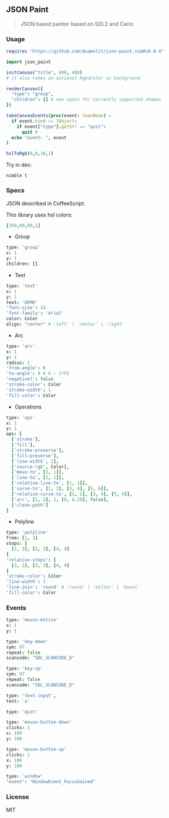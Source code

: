 
JSON Paint
----

> JSON based painter based on SDL2 and Cario.

### Usage

```nim
requires "https://github.com/Quamolit/json-paint.nim#v0.0.4"
```

```nim
import json_paint

initCanvas("title", 400, 400)
# it also takes an optional RgbaColor as background

renderCanvas({
  "type": "group",
  "children": [] # see specs for currently supported shapes
})

takeCanvasEvents(proc(event: JsonNode) =
  if event.kind == JObject:
    if event["type"].getStr == "quit":
      quit 0
  echo "event: ", event
)

hslToRgb(0,0,10,1)
```

Try in dev:

```
nimble t
```

### Specs

JSON described in CoffeeScript.

This library uses hsl colors:

```coffee
[359,99,99,1]
```

* Group

```coffee
type: 'group'
x: 1
y: 1
children: []
```

* Text

```coffee
type: 'text'
x: 1
y: 1
text: 'DEMO'
'font-size': 14
'font-family': 'Arial'
color: Color
align: "center" # 'left' | 'center' | 'right'
```

* Arc

```coffee
type: 'arc'
x: 1
y: 1
radius: 1
'from-angle': 0
'to-angle': 0 # 0 ~ 2*PI
'negative?': false
'stroke-color': Color
'stroke-width': 1
'fill-color': Color
```

* Operations

```coffee
type: 'ops'
x: 1
y: 1
ops: [
  ['stroke'],
  ['fill'],
  ['stroke-preserve'],
  ['fill-preserve'],
  ['line-width', 1],
  ['source-rgb', Color],
  ['move-to', [1, 1]],
  ['line-to', [1, 1]],
  ['relative-line-to', [1, 1]],
  ['curve-to', [1, 2], [3, 4], [5, 6]],
  ['relative-curve-to', [1, 2], [3, 4], [5, 6]],
  ['arc', [1, 2], 1, [0, 6.28], false],
  ['close-path']
]
```

* Polyline

```coffee
type: 'polyline'
from: [1, 1]
stops: [
  [2, 2], [3, 3], [4, 4]
]
'relative-stops': [
  [2, 2], [3, 3], [4, 4]
]
'stroke-color': Color
'line-width': 1
'line-join': 'round' # 'round' | 'milter' | 'bevel'
'fill-color': Color
```

### Events

```coffee
type: 'mouse-motion'
x: 1
y: 1
```

```coffee
type: 'key-down'
sym: 97
repeat: false
scancode: "SDL_SCANCODE_D"
```

```coffee
type: 'key-up'
sym: 97
repeat: false
scancode: "SDL_SCANCODE_D"
```

```coffee
type: 'text-input',
text: 'a'
```

```coffee
type: 'quit'
```

```coffee
type: 'mouse-button-down'
clicks: 1
x: 100
y: 100
```

```coffee
type: 'mouse-button-up'
clicks: 1
x: 100
y: 100
```

```coffee
type: 'window'
"event": "WindowEvent_FocusGained"
```

### License

MIT
